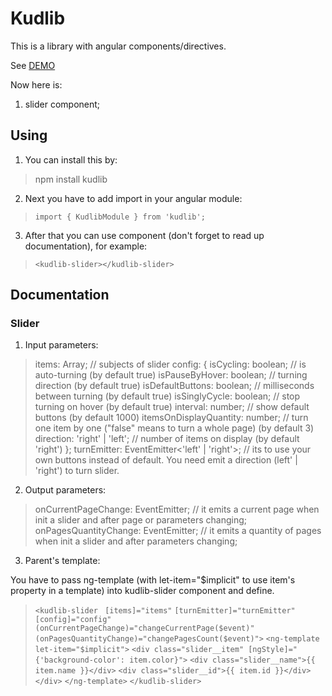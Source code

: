 # Kudlib

This is a library with angular components/directives.

See [DEMO](https://kulagind.github.io/kudlib/)

Now here is:
1) slider component;

## Using

1) You can install this by:
> npm install kudlib

2) Next you have to add import in your angular module:
> `import { KudlibModule } from 'kudlib';`

3) After that you can use component (don't forget to read up documentation), for example:
> `<kudlib-slider></kudlib-slider>`

## Documentation

### Slider

1) Input parameters:

> items: Array<any>; // subjects of slider
> config: {
>   isCycling: boolean; // is auto-turning (by default true)
>   isPauseByHover: boolean; // turning direction (by default true)
>   isDefaultButtons: boolean; // milliseconds between turning (by default true)
>   isSinglyCycle: boolean; // stop turning on hover (by default true)
>   interval: number; // show default buttons (by default 1000)
>   itemsOnDisplayQuantity: number; // turn one item by one ("false" means to turn a whole page) (by default 3)
>   direction: 'right' | 'left'; // number of items on display (by default 'right')
> };
> turnEmitter: EventEmitter<'left' | 'right'>; // its to use your own buttons instead of default. You need emit a direction (left' | 'right') to turn slider.

2) Output parameters:

> onCurrentPageChange: EventEmitter<number>; // it emits a current page when init a slider and after page or parameters changing;
> onPagesQuantityChange: EventEmitter<number>; // it emits a quantity of pages when init a slider and after parameters changing;

3) Parent's template:

You have to pass ng-template (with let-item="$implicit" to use item's property in a template) into kudlib-slider component and define.

> `<kudlib-slider `
>   `[items]="items"`
>   `[turnEmitter]="turnEmitter"`
>   `[config]="config"`
>   `(onCurrentPageChange)="changeCurrentPage($event)"`
>   `(onPagesQuantityChange)="changePagesCount($event)">`
>   `<ng-template let-item="$implicit">`
>       `<div class="slider__item" [ngStyle]="{'background-color': item.color}">`
>           `<div class="slider__name">{{ item.name }}</div>`
>           `<div class="slider__id">{{ item.id }}</div>`
>       `</div>`
>   `</ng-template>`
> `</kudlib-slider>`